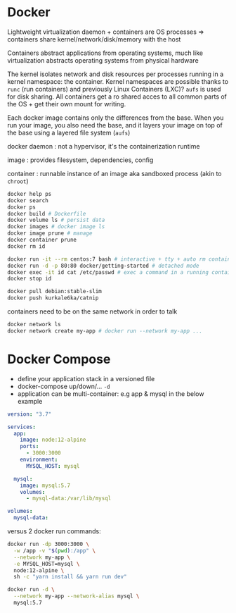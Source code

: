 # Docker

Lightweight virtualization
daemon + containers are OS processes =>
containers share kernel/network/disk/memory with the host

Containers abstract applications from operating systems, much like
virtualization abstracts operating systems from physical hardware

The kernel isolates network and disk resources per processes running in a kernel namespace: the container.
Kernel namespaces are possible thanks to `runc` (run containers) and previously Linux Containers (LXC)?
`aufs` is used for disk sharing. All containers get a ro shared acces to all common parts of the OS + get their own mount for writing.

Each docker image contains only the differences from the base. When you run
your image, you also need the base, and it layers your image on top of the base
using a layered file system (`aufs`)

docker daemon
: not a hypervisor, it's the containerization runtime

image
: provides filesystem, dependencies, config

container
: runnable instance of an image aka sandboxed process (akin to `chroot`)

```bash
docker help ps
docker search
docker ps
docker build # Dockerfile
docker volume ls # persist data
docker images # docker image ls
docker image prune # manage
docker container prune
docker rm id

docker run -it --rm centos:7 bash # interactive + tty + auto rm container on exit
docker run -d -p 80:80 docker/getting-started # detached mode
docker exec -it id cat /etc/passwd # exec a command in a running container
docker stop id

docker pull debian:stable-slim
docker push kurkale6ka/catnip
```

containers need to be on the same network in order to talk

```bash
docker network ls
docker network create my-app # docker run --network my-app ...
```

# Docker Compose

* define your application stack in a versioned file
* docker-compose up/down/... `-d`
* application can be multi-container: e.g app & mysql in the below example

```yaml
version: "3.7"

services:
  app:
    image: node:12-alpine
    ports:
      - 3000:3000
    environment:
      MYSQL_HOST: mysql

  mysql:
    image: mysql:5.7
    volumes:
      - mysql-data:/var/lib/mysql

volumes:
  mysql-data:
```

versus 2 docker run commands:

```bash
docker run -dp 3000:3000 \
  -w /app -v "$(pwd):/app" \
  --network my-app \
  -e MYSQL_HOST=mysql \
  node:12-alpine \
  sh -c "yarn install && yarn run dev"

docker run -d \
  --network my-app --network-alias mysql \
  mysql:5.7
```
